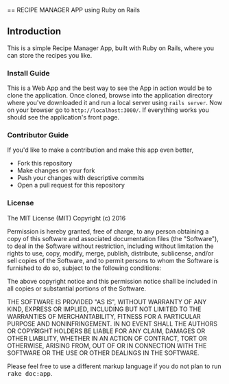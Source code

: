 == RECIPE MANAGER APP using Ruby on Rails

## Introduction
This is a simple Recipe Manager App, built with Ruby on Rails, where you can store the recipes you like.

### Install Guide
This is a Web App and the best way to see the App in action would be to clone the application. Once cloned, browse into the application directory where you've downloaded it
and run a local server using `rails server`. Now on your browser go to `http://localhost:3000/`. If everything works you should see the application's front page.

### Contributor Guide
If you'd like to make a contribution and make this app even better,
 * Fork this repository
 * Make changes on your fork
 * Push your changes with descriptive commits
 * Open a pull request for this repository

### License
The MIT License (MIT)
Copyright (c) 2016

Permission is hereby granted, free of charge, to any person obtaining a copy of this software and associated documentation files (the "Software"), to deal in the
Software without restriction, including without limitation the rights to use, copy, modify, merge, publish, distribute, sublicense, and/or sell copies of the Software,
and to permit persons to whom the Software is furnished to do so, subject to the following conditions:

The above copyright notice and this permission notice shall be included in all copies or substantial portions of the Software.

THE SOFTWARE IS PROVIDED "AS IS", WITHOUT WARRANTY OF ANY KIND, EXPRESS OR IMPLIED, INCLUDING BUT NOT LIMITED TO THE WARRANTIES OF
MERCHANTABILITY, FITNESS FOR A PARTICULAR PURPOSE AND NONINFRINGEMENT. IN NO EVENT SHALL THE AUTHORS OR COPYRIGHT HOLDERS BE LIABLE FOR
ANY CLAIM, DAMAGES OR OTHER LIABILITY, WHETHER IN AN ACTION OF CONTRACT, TORT OR OTHERWISE, ARISING FROM, OUT OF OR IN CONNECTION WITH
THE SOFTWARE OR THE USE OR OTHER DEALINGS IN THE SOFTWARE.


Please feel free to use a different markup language if you do not plan to run
<tt>rake doc:app</tt>.

